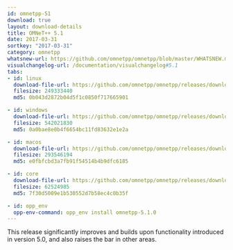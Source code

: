```yaml
---
id: omnetpp-51
download: true
layout: download-details
title: OMNeT++ 5.1
date: 2017-03-31
sortkey: "2017-03-31"
category: omnetpp
whatsnew-url: https://github.com/omnetpp/omnetpp/blob/master/WHATSNEW.md#omnet-51-march-2017
visualchangelog-url: /documentation/visualchangelog#5.1
tabs:
- id: linux
  download-file-url: https://github.com/omnetpp/omnetpp/releases/download/omnetpp-5.1//omnetpp-5.1-src-linux.tgz
  filesize: 249333440
  md5: 0b043d2872b04d5f1c0850f717665901

- id: windows
  download-file-url: https://github.com/omnetpp/omnetpp/releases/download/omnetpp-5.1/omnetpp-5.1-src-windows.zip
  filesize: 542021830
  md5: 0a0bae8e0b4f6654bc11fd83632e1e2a

- id: macos
  download-file-url: https://github.com/omnetpp/omnetpp/releases/download/omnetpp-5.1/omnetpp-5.1-src-macosx.tgz
  filesize: 293546194
  md5: e0fbfcbd3a7fb91f54514b4b9dfc6185

- id: core
  download-file-url: https://github.com/omnetpp/omnetpp/releases/download/omnetpp-5.1/omnetpp-5.1-src-core.tgz
  filesize: 62524985
  md5: 7f30d5009e1b530552d7b58ec4c0b35f

- id: opp_env
  opp-env-command: opp_env install omnetpp-5.1.0
---
```


This release significantly improves and builds upon functionality introduced in
version 5.0, and also raises the bar in other areas.
